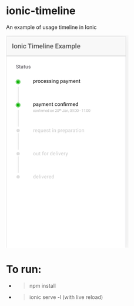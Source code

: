 # ionic-timeline
An example of usage timeline in Ionic

![View this](src/timeline.PNG)

# To run:
* > npm install
* > ionic serve -l (with live reload)


